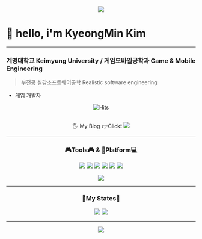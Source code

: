 <div align="center">
<img src="https://capsule-render.vercel.app/api?type=soft&color=00599C&height=130&section=header&text=Thank%20you%20for%20Visiting&fontSize=80&fontColor=03C75A&animation=fadeIn"/>
</div>

<h1> 👋 hello, i'm KyeongMin Kim</h1>

---
**<h3>계명대학교 Keimyung University / 게임모바일공학과 Game & Mobile Engineering</h2>**
>부전공 실감소프트웨어공학
>Realistic software engineering  
- 게임 개발자

<div align="center">
<a href="https://hits.sh/github.com/RuDaz7/"><img alt="Hits" src="https://hits.sh/github.com/RuDaz7.svg?view=today-total&style=for-the-badge&label=%EC%98%A4%EB%8A%98%2F%EC%B4%9D&color=dd9b11&labelColor=600e9b&logo=Github"/></a>
</div><br/>

<p align="center"> 🖐 My Blog 👉Click❗
<a href="https://blog.naver.com/rdz77"><img src="https://img.shields.io/badge/MyBlog-FFE033?style=for-the-badge&logo=Naver&logoColor=03C75A&link=https://blog.naver.com/rdz77"/></a>
</p>

---
<h3 align="center"><b>🎮Tools🎮 & 📱Platform💻</b></h3>

<p align="center">
<img src="https://img.shields.io/badge/unity-white.svg?style=for-the-badge&logo=unity&logoColor=black"/>
<img src="https://img.shields.io/badge/Oculus-white.svg?style=for-the-badge&logo=Oculus&logoColor=black"/>
<img src="https://img.shields.io/badge/Unreal Engine-red.svg?style=for-the-badge&logo=Unreal Engine&logoColor=0E1128"/>
<img src="https://img.shields.io/badge/Google Play-yellow.svg?style=for-the-badge&logo=Google Play&logoColor=black"/>
<img src="https://img.shields.io/badge/Steam-blue.svg?style=for-the-badge&logo=Steam&logoColor=black"/>
<img src="https://img.shields.io/badge/Appstore-0D96F6.svg?style=for-the-badge&logo=Appstore&logoColor=white"/>
</p>

<div align="center">
<img src="https://github-readme-stats.vercel.app/api?username=RuDaz7&show_icons=true">
</div>

---

<h3 align="center"><b>📄My States📃</b></h3>

<div align="center">
<img src="https://github-readme-stats.vercel.app/api/top-langs/?username=RuDaz7&show_icons=true">
<img src="http://mazassumnida.wtf/api/v2/generate_badge?boj=rudaz77">
</div>

---

<div align="center">
<img src="https://capsule-render.vercel.app/api?type=soft&color=033963&height=100&section=header&text=Thank%20you%20for%20Visiting%20everytime.&fontSize=50&fontColor=ECD53F"/>
</div>
